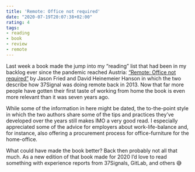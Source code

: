 ```yaml
---
title: 'Remote: Office not required'
date: "2020-07-19T20:07:38+02:00"
rating: 4
tags:
- reading
- book
- review
- remote
---
```


Last week a book made the jump into my “reading” list that had been in my backlog ever since the pandemic reached Austria: [“Remote: Office not required”](https://basecamp.com/books/remote) by Jason Fried and David Heinemeier Hanson in which the two describe how 37Signal was doing remote back in 2013. Now that far more people have gotten their first taste of working from home the book is even more relevant than it was seven years ago.

While some of the information in here might be dated, the to-the-point style in which the two authors share some of the tips and practices they’ve developed over the years still makes IMO a very good read. I especially appreciated some of the advice for employers about work-life-balance and, for instance, also offering a procurement process for office-furniture for the home-office.

What could have made the book better? Back then probably not all that much. As a new edition of that book made for 2020 I’d love to read something with experience reports from 37Signals, GitLab, and others 😅
